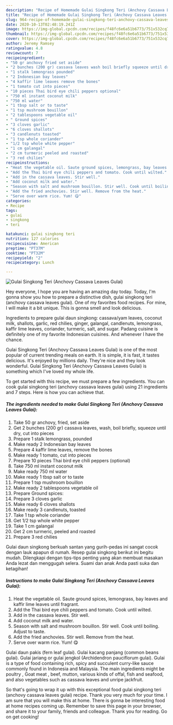 ```yaml
---
description: "Recipe of Homemade Gulai Singkong Teri (Anchovy Cassava Leaves Gulai)"
title: "Recipe of Homemade Gulai Singkong Teri (Anchovy Cassava Leaves Gulai)"
slug: 964-recipe-of-homemade-gulai-singkong-teri-anchovy-cassava-leaves-gulai
date: 2020-10-13T02:48:19.241Z
image: https://img-global.cpcdn.com/recipes/f48fc6e6a51b6773/751x532cq70/gulai-singkong-teri-anchovy-cassava-leaves-gulai-recipe-main-photo.jpg
thumbnail: https://img-global.cpcdn.com/recipes/f48fc6e6a51b6773/751x532cq70/gulai-singkong-teri-anchovy-cassava-leaves-gulai-recipe-main-photo.jpg
cover: https://img-global.cpcdn.com/recipes/f48fc6e6a51b6773/751x532cq70/gulai-singkong-teri-anchovy-cassava-leaves-gulai-recipe-main-photo.jpg
author: Jeremy Ramsey
ratingvalue: 4.8
reviewcount: 7
recipeingredient:
- "50 gr anchovy fried set aside"
- "2 bunches (200 gr) cassava leaves wash boil briefly squeeze until dry cut into pieces"
- "1 stalk lemongrass pounded"
- "2 Indonesian bay leaves"
- "4 kaffir lime leaves remove the bones"
- "1 tomato cut into pieces"
- "10 pieces Thai bird eye chili peppers optional"
- "750 ml instant coconut milk"
- "750 ml water"
- "1 tbsp salt or to taste"
- "1 tsp mushroom bouillon"
- "2 tablespoons vegetable oil"
- " Ground spices"
- "3 cloves garlic"
- "6 cloves shallots"
- "3 candlenuts toasted"
- "1 tsp whole coriander"
- "1/2 tsp whole white pepper"
- "1 cm galangal"
- "2 cm turmeric peeled and roasted"
- "3 red chilies"
recipeinstructions:
- "Heat the vegetable oil. Saute ground spices, lemongrass, bay leaves and kaffir lime leaves until fragrant."
- "Add the Thai bird eye chili peppers and tomato. Cook until wilted."
- "Add in the cassava leaves. Stir well."
- "Add coconut milk and water."
- "Season with salt and mushroom bouillon. Stir well. Cook until boiling. Adjust to taste."
- "Add the fried anchovies. Stir well. Remove from the heat."
- "Serve over warm rice. Yum! 😋"
categories:
- Recipe
tags:
- gulai
- singkong
- teri

katakunci: gulai singkong teri 
nutrition: 127 calories
recipecuisine: American
preptime: "PT37M"
cooktime: "PT32M"
recipeyield: "2"
recipecategory: Lunch

---
```



![Gulai Singkong Teri (Anchovy Cassava Leaves Gulai)](https://img-global.cpcdn.com/recipes/f48fc6e6a51b6773/751x532cq70/gulai-singkong-teri-anchovy-cassava-leaves-gulai-recipe-main-photo.jpg)

Hey everyone, I hope you are having an amazing day today. Today, I'm gonna show you how to prepare a distinctive dish, gulai singkong teri (anchovy cassava leaves gulai). One of my favorites food recipes. For mine, I will make it a bit unique. This is gonna smell and look delicious.

Ingredients to prepare gulai daun singkong: cassava/yam leaves, coconut milk, shallots, garlic, red chilies, ginger, galangal, candlenuts, lemongrass, kaffir lime leaves, coriander, turmeric, salt, and sugar. Padang cuisine is definitely one of my favorite Indonesian cuisines. And whenever I have the chance.

Gulai Singkong Teri (Anchovy Cassava Leaves Gulai) is one of the most popular of current trending meals on earth. It is simple, it is fast, it tastes delicious. It's enjoyed by millions daily. They're nice and they look wonderful. Gulai Singkong Teri (Anchovy Cassava Leaves Gulai) is something which I've loved my whole life.


To get started with this recipe, we must prepare a few ingredients. You can cook gulai singkong teri (anchovy cassava leaves gulai) using 21 ingredients and 7 steps. Here is how you can achieve that.

<!--inarticleads1-->

##### The ingredients needed to make Gulai Singkong Teri (Anchovy Cassava Leaves Gulai):

1. Take 50 gr anchovy, fried, set aside
1. Get 2 bunches (200 gr) cassava leaves, wash, boil briefly, squeeze until dry, cut into pieces
1. Prepare 1 stalk lemongrass, pounded
1. Make ready 2 Indonesian bay leaves
1. Prepare 4 kaffir lime leaves, remove the bones
1. Make ready 1 tomato, cut into pieces
1. Prepare 10 pieces Thai bird eye chili peppers (optional)
1. Take 750 ml instant coconut milk
1. Make ready 750 ml water
1. Make ready 1 tbsp salt or to taste
1. Prepare 1 tsp mushroom bouillon
1. Make ready 2 tablespoons vegetable oil
1. Prepare  Ground spices:
1. Prepare 3 cloves garlic
1. Make ready 6 cloves shallots
1. Make ready 3 candlenuts, toasted
1. Take 1 tsp whole coriander
1. Get 1/2 tsp whole white pepper
1. Take 1 cm galangal
1. Get 2 cm turmeric, peeled and roasted
1. Prepare 3 red chilies


Gulai daun singkong berkuah santan yang gurih-pedas ini sangat cocok dengan lauk apapun di rumah. Resep gulai singkong berikut ini begitu mudah. Dilengkapi dengan tips-tips penting yang akan membuat masakan Anda lezat dan menggugah selera. Suami dan anak Anda pasti suka dan ketagihan! 

<!--inarticleads2-->

##### Instructions to make Gulai Singkong Teri (Anchovy Cassava Leaves Gulai):

1. Heat the vegetable oil. Saute ground spices, lemongrass, bay leaves and kaffir lime leaves until fragrant.
1. Add the Thai bird eye chili peppers and tomato. Cook until wilted.
1. Add in the cassava leaves. Stir well.
1. Add coconut milk and water.
1. Season with salt and mushroom bouillon. Stir well. Cook until boiling. Adjust to taste.
1. Add the fried anchovies. Stir well. Remove from the heat.
1. Serve over warm rice. Yum! 😋


Gulai daun pakis (fern leaf gulai). Gulai kacang panjang (common beans gulai). Gulai jariang or gulai jengkol (Archidendron pauciflorum gulai). Gulai is a type of food containing rich, spicy and succulent curry-like sauce commonly found in Indonesia and Malaysia. The main ingredients might be poultry , Goat meat , beef, mutton, various kinds of offal, fish and seafood, and also vegetables such as cassava leaves and unripe jackfruit. 

So that's going to wrap it up with this exceptional food gulai singkong teri (anchovy cassava leaves gulai) recipe. Thank you very much for your time. I am sure that you will make this at home. There is gonna be interesting food at home recipes coming up. Remember to save this page in your browser, and share it to your family, friends and colleague. Thank you for reading. Go on get cooking!
